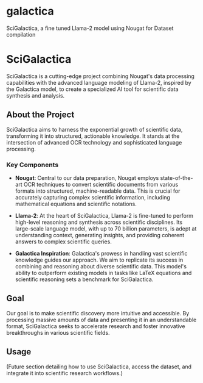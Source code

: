 # galactica
SciGalactica, a fine tuned Llama-2 model using Nougat for Dataset compilation

# SciGalactica

SciGalactica is a cutting-edge project combining Nougat's data processing capabilities with the advanced language modeling of Llama-2, inspired by the Galactica model, to create a specialized AI tool for scientific data synthesis and analysis.

## About the Project

SciGalactica aims to harness the exponential growth of scientific data, transforming it into structured, actionable knowledge. It stands at the intersection of advanced OCR technology and sophisticated language processing.

### Key Components

- **Nougat**: Central to our data preparation, Nougat employs state-of-the-art OCR techniques to convert scientific documents from various formats into structured, machine-readable data. This is crucial for accurately capturing complex scientific information, including mathematical equations and scientific notations.

- **Llama-2**: At the heart of SciGalactica, Llama-2 is fine-tuned to perform high-level reasoning and synthesis across scientific disciplines. Its large-scale language model, with up to 70 billion parameters, is adept at understanding context, generating insights, and providing coherent answers to complex scientific queries.

- **Galactica Inspiration**: Galactica's prowess in handling vast scientific knowledge guides our approach. We aim to replicate its success in combining and reasoning about diverse scientific data. This model's ability to outperform existing models in tasks like LaTeX equations and scientific reasoning sets a benchmark for SciGalactica.

## Goal

Our goal is to make scientific discovery more intuitive and accessible. By processing massive amounts of data and presenting it in an understandable format, SciGalactica seeks to accelerate research and foster innovative breakthroughs in various scientific fields.

## Usage

(Future section detailing how to use SciGalactica, access the dataset, and integrate it into scientific research workflows.)

